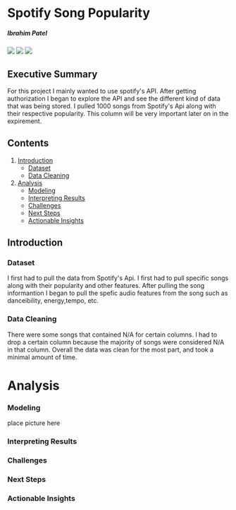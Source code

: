 # Spotify Song Popularity 
##### Ibrahim Patel

![](https://img.shields.io/badge/LinkedIn-0077B5?style=for-the-badge&logo=linkedin&logoColor=white)
![](https://img.shields.io/badge/GitHub-100000?style=for-the-badge&logo=github&logoColor=white)
![](https://img.shields.io/badge/Twitter-1DA1F2?style=for-the-badge&logo=twitter&logoColor=white)

## Executive Summary
For this project I mainly wanted to use spotify's API. After getting authorization I began to explore the API and see the different kind of data that was being stored. I pulled 1000 songs from Spotify's Api along with their respective popularity. This column will be very important later on in the expirement. 

## Contents
1. [Introduction](#introduction)
    - [Dataset](#dataset)
    - [Data Cleaning](#data_cleaning)
2. [Analysis](#analysis)
    - [Modeling](#modeling)
    - [Interpreting Results](#interpreting_results)
    - [Challenges](#challenges)
    - [Next Steps](#next_steps)
    - [Actionable Insights](#actionable_insights)

## Introduction <a name="introduction"></a>


<p></p>

<p></p>

 
### Dataset <a name="dataset"></a>
I first had to pull the data from Spotify's Api. I first had to pull specific songs along with their popularity and other features. After pulling the song informantion I began to pull the spefic audio features from the song such as danceibility, energy,tempo, etc. 


### Data Cleaning <a name="data_cleaning"></a>

There were some songs that contained N/A for certain columns. I had to drop a certain column because the majority of songs were considered N/A in that column. Overall the data was clean for the most part, and took a minimal amount of time. 


# Analysis <a name="analysis"></a>



### Modeling <a name="modeling"></a>

<p></p>


place picture here


<p></p>

 

### Interpreting Results <a name="interpreting_results"></a>



### Challenges <a name="challenges"></a>




### Next Steps <a name="next_steps"></a>



### Actionable Insights <a name="actionable_insights"></a>

